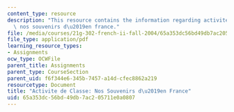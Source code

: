 ```yaml
---
content_type: resource
description: "This resource contains the information regarding activite de classe\
  \ nos souvenirs d\u2019en france."
file: /media/courses/21g-302-french-ii-fall-2004/65a353dc56bd49db7ac205711e0a0807_MIT21G_302_F04_France_E.pdf
file_type: application/pdf
learning_resource_types:
- Assignments
ocw_type: OCWFile
parent_title: Assignments
parent_type: CourseSection
parent_uid: f6f344e6-345b-7457-a14d-cfec8862a219
resourcetype: Document
title: "Activite de Classe: Nos Souvenirs d\u2019en France"
uid: 65a353dc-56bd-49db-7ac2-05711e0a0807
---
```

